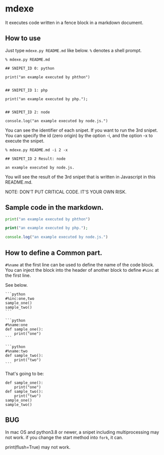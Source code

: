 mdexe
=====

It executes code written in a fence block in a markdown document.

## How to use

Just type `mdexe.py README.md` like below.  `%` denotes a shell prompt.

```
% mdexe.py README.md

## SNIPET_ID 0: python

print("an example executed by phthon")


## SNIPET_ID 1: php

print("an example executed by php.");


## SNIPET_ID 2: node

console.log("an example executed by node.js.")

```

You can see the identifier of each snipet.
If you want to run the 3rd snipet.
You can specify the id (zero origin) by the option -i,
and the option -x to execute the snipet.

```
% mdexe.py README.md -i 2 -x

## SNIPET_ID 2 Result: node

an example executed by node.js.

```

You will see the result of the 3rd snipet
that is written in Javascript in this README.md.

NOTE: DON'T PUT CRITICAL CODE.  IT'S YOUR OWN RISK.

## Sample code in the markdown.

```python
print("an example executed by phthon")
```

```php
print("an example executed by php.");
```

```js
console.log("an example executed by node.js.")
```

## How to define a Common part.

`#%name` at the first line can be used to define the name of the code block.
You can inject the block into the header of another block to define `#%inc` at the first line.

See below.

````
```python
#%inc:one,two
sample_one()
sample_two()
```

```python
#%name:one
def sample_one():
    print("one")
```

```python
#%name:two
def sample_two():
    print("two")
```
````

That's going to be:

```
def sample_one():
    print("one")
def sample_two():
    print("two")
sample_one()
sample_two()
```

## BUG

In mac OS and python3.8 or newer,
a snipet including multiprocessing may not work.
if you change the start method into `fork`, it can.

print(flush=True) may not work.
